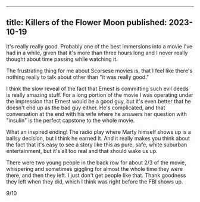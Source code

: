----
title: Killers of the Flower Moon
published: 2023-10-19
----

It's really really good. Probably one of the best immersions into a movie I've had in a while, given that it's more than three hours long and I never really thought about time passing while watching it.

The frustrating thing for me about Scorsese movies is, that I feel like there's nothing really to talk about other than "it was really good."

I think the slow reveal of the fact that Ernest is committing such evil deeds is really amazing stuff. For a long portion of the movie I was operating under the impression that Ernest would be a good guy, but it's even better that he doesn't end up as the bad guy either. He's complicated, and that conversation at the end with his wife where he answers her question with "insulin" is the perfect capstone to the whole movie.

What an inspired ending! The radio play where Marty himself shows up is a ballsy decision, but I think he earned it. And it really makes you think about the fact that it's easy to see a story like this as pure, safe, white suburban entertainment, but it's all too real and that should wake us up.

There were two young people in the back row for about 2/3 of the movie, whispering and sometimes giggling for almost the whole time they were there, and then they left. I just don't get people like that. Thank goodness they left when they did, which I think was right before the FBI shows up.

9/10

